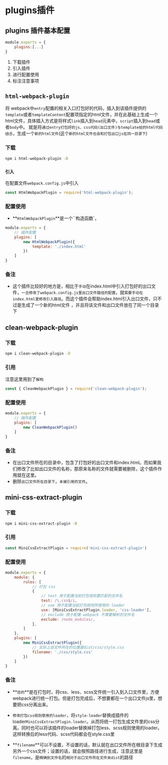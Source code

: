 # plugins插件

## plugins 插件基本配置

``` javascript
module.exports = {
    plugins:[...]
}
```

1. 下载插件
2. 引入插件
3. 进行配置使用
4. 标注注意事项

## `html-webpack-plugin`

将 webpack中`entry`配置的相关入口打包好的代码，插入到该插件提供的`template`或者`templateContent`配置项指定的html文件，并在此基础上生成一个html文件，具体插入方式是将样式`link`插入到`head`元素中，`script`插入到`head`或者`body`中。 就是将`通过entry打包好的js、css代码(出口文件)与template给的html代码结合`，生成一个`新的html文件`(这个`新的html文件也会和打包出口js在同一目录下`)

### 下载

``` bash
npm i html-webpack-plugin -D
```

### `引入`

在配置文件`webpack.config.js`中引入

``` javascript
const HtmlWebpackPlugin = require('html-webpack-plugin');
```

### 配置使用

- **`HtmlWebpackPlugin`**是一个``构造函数`，

``` javascript
module.exports = {
    // 插件配置
    plugins: [
		new HtmlWebpackPlugin({
            template: './index.html'
        })
    ]
}
```

### 备注

- 这个插件比较好的地方是，相比于`手动`在index.html中引入打包好的出口文件，`一旦修改了webpack.config.js里出口文件路径的配置`，就`需要手动在index.html里修改引入路径`。而这个插件会帮助index.html引入出口文件，只不过是生成了一个新的html文件 ，并且将该文件和出口文件放在了同一个目录下

## clean-webpack-plugin

### 下载

``` bash
npm i clean-webpack-plugin -D
```

### 引用

注意这里用到了`解构`

```javascript
const { CleanWebpackPlugin } = require('clean-webpack-plugin');
```

### 配置使用

``` javascript
module.exports = {
    // 插件配置
    plugins: [
		new CleanWebpackPlugin()
    ]
}
```

### 备注

- 在出口文件所在的目录中，包含了打包好的出口文件和index.html。而如果我们修改了比如出口文件的名称，那原来名称的文件就需要被删除，这个插件作用就在这里。
- 删除`出口文件所在目录下`，`未被引用的文件`。

## mini-css-extract-plugin

### 下载

``` bash
npm i mini-css-extract-plugin -D
```

### 引用

``` javascript
const MiniCssExtractPlugin = require('mini-css-extract-plugin')
```

### 配置使用

``` javascript
module.exports = {
    module: {
        rules: [
            // 打包 css
            {
                // test 用于配置当前打包规则要匹配的文件名
                test: /\.css$/i,
                // use 用于配置当前打包规则所使用的 loader
                use: [MiniCssExtractPlugin.loader, 'css-loader'],
                // exclude 用于配置 webpack 不需要解析的文件名 
                exclude: /node_modules/,
            },
        ]
    },
    plugins: [
        new MiniCssExtractPlugin({
            // 实际上该文件所在的位置是dist/css/style.css
            filename: './css/style.css'
        })
    ]
}
```

### 备注

- **`目的`**是在打包时，将css、less、scss文件统一引入到入口文件里，方便webpack进行统一打包。但是打包完成后，不想要都在一个出口文件js里，想要把css分离出来。

- `修改打包css规则使用的loader`，将`style-loader`替换成插件的loader`MiniCssExtractPlugin.loader`。从而将统一打包生成文件里的css分离。同时也可以将该插件的loader替换掉打包less、scss规则使用的loader。这样转换后的less代码、scss代码都会在style.css里
- **`filename`**可以不设置，不设置的话，默认就在出口文件所在根目录下生成另外一个css文件；设置的话，就会按照路径进行生成，注意这里是`filename`，是`精确到文件名`的`相对于出口文件所在文件夹dist`的路径
